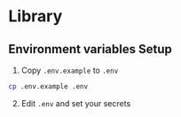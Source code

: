 # Library


## Environment variables Setup

1. Copy `.env.example` to `.env`
```bash
cp .env.example .env
```

2. Edit `.env` and set your secrets
